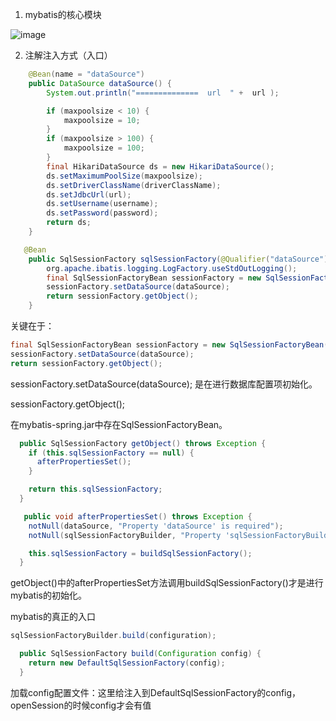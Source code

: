 1. mybatis的核心模块

![image](http://java-run-blog.oss-cn-zhangjiakou.aliyuncs.com/file/5c79a65f3dc24481b8dff7b3a797493a)

2. 注解注入方式（入口）

```java
    @Bean(name = "dataSource")
    public DataSource dataSource() {
        System.out.println("==============  url  " +  url );

        if (maxpoolsize < 10) {
            maxpoolsize = 10;
        }
        if (maxpoolsize > 100) {
            maxpoolsize = 100;
        }
        final HikariDataSource ds = new HikariDataSource();
        ds.setMaximumPoolSize(maxpoolsize);
        ds.setDriverClassName(driverClassName);
        ds.setJdbcUrl(url);
        ds.setUsername(username);
        ds.setPassword(password);
        return ds;
    }

   @Bean
    public SqlSessionFactory sqlSessionFactory(@Qualifier("dataSource") DataSource dataSource) throws Exception {
        org.apache.ibatis.logging.LogFactory.useStdOutLogging();
        final SqlSessionFactoryBean sessionFactory = new SqlSessionFactoryBean();
        sessionFactory.setDataSource(dataSource);
        return sessionFactory.getObject();
    }

```

关键在于：
```java
final SqlSessionFactoryBean sessionFactory = new SqlSessionFactoryBean();
sessionFactory.setDataSource(dataSource);
return sessionFactory.getObject();
```

sessionFactory.setDataSource(dataSource);
是在进行数据库配置项初始化。

sessionFactory.getObject();

在mybatis-spring.jar中存在SqlSessionFactoryBean。

```java
  public SqlSessionFactory getObject() throws Exception {
    if (this.sqlSessionFactory == null) {
      afterPropertiesSet();
    }

    return this.sqlSessionFactory;
  }

   public void afterPropertiesSet() throws Exception {
    notNull(dataSource, "Property 'dataSource' is required");
    notNull(sqlSessionFactoryBuilder, "Property 'sqlSessionFactoryBuilder' is required");

    this.sqlSessionFactory = buildSqlSessionFactory();
  }
```

getObject()中的afterPropertiesSet方法调用buildSqlSessionFactory()才是进行mybatis的初始化。

mybatis的真正的入口
```java
sqlSessionFactoryBuilder.build(configuration);
```


```java
  public SqlSessionFactory build(Configuration config) {
    return new DefaultSqlSessionFactory(config);
  }
```

加载config配置文件：这里给注入到DefaultSqlSessionFactory的config， openSession的时候config才会有值

```java

```